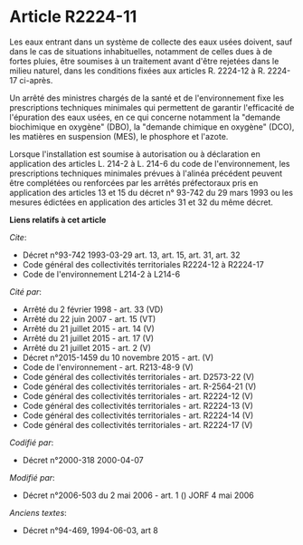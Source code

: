 # Article R2224-11

Les eaux entrant dans un système de collecte des eaux usées doivent, sauf dans le cas de situations inhabituelles, notamment
de celles dues à de fortes pluies, être soumises à un traitement avant d'être rejetées dans le milieu naturel, dans les
conditions fixées aux articles R. 2224-12 à R. 2224-17 ci-après.

Un arrêté des ministres chargés de la santé et de l'environnement fixe les prescriptions techniques minimales qui permettent
de garantir l'efficacité de l'épuration des eaux usées, en ce qui concerne notamment la "demande biochimique en
oxygène" (DBO), la "demande chimique en oxygène" (DCO), les matières en suspension (MES), le phosphore et l'azote.

Lorsque l'installation est soumise à autorisation ou à déclaration en application des articles L. 214-2 à L. 214-6 du code de
l'environnement, les prescriptions techniques minimales prévues à l'alinéa précédent peuvent être complétées ou renforcées
par les arrêtés préfectoraux pris en application des articles 13 et 15 du décret n° 93-742 du 29 mars 1993 ou les mesures
édictées en application des articles 31 et 32 du même décret.

**Liens relatifs à cet article**

_Cite_:

  - Décret n°93-742 1993-03-29 art. 13, art. 15, art. 31, art. 32
  - Code général des collectivités territoriales R2224-12 à R2224-17
  - Code de l'environnement L214-2 à L214-6

_Cité par_:

  - Arrêté du 2 février 1998 - art. 33 (VD)
  - Arrêté du 22 juin 2007 - art. 15 (VT)
  - Arrêté du 21 juillet 2015 - art. 14 (V)
  - Arrêté du 21 juillet 2015 - art. 17 (V)
  - Arrêté du 21 juillet 2015 - art. 2 (V)
  - Décret n°2015-1459 du 10 novembre 2015 - art. (V)
  - Code de l'environnement - art. R213-48-9 (V)
  - Code général des collectivités territoriales - art. D2573-22 (V)
  - Code général des collectivités territoriales - art. R-2564-21 (V)
  - Code général des collectivités territoriales - art. R2224-12 (V)
  - Code général des collectivités territoriales - art. R2224-13 (V)
  - Code général des collectivités territoriales - art. R2224-14 (V)
  - Code général des collectivités territoriales - art. R2224-17 (V)

_Codifié par_:

  - Décret n°2000-318 2000-04-07

_Modifié par_:

  - Décret n°2006-503 du 2 mai 2006 - art. 1 () JORF 4 mai 2006

_Anciens textes_:

  - Décret n°94-469, 1994-06-03, art 8
